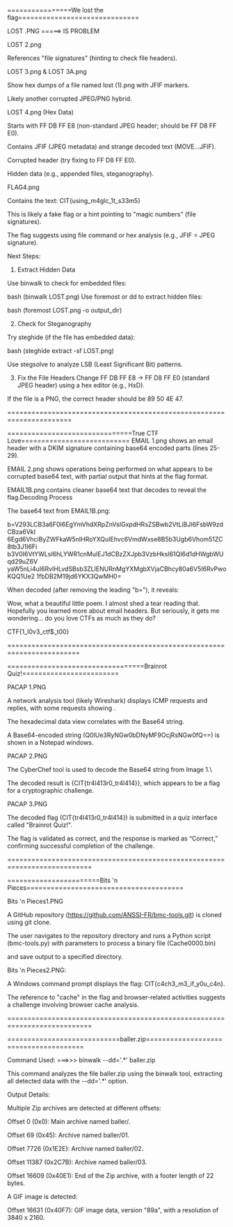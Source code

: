 ================We lost the flag==============================

LOST .PNG  =====> IS PROBLEM

LOST 2.png

References "file signatures" (hinting to check file headers).

LOST 3.png & LOST 3A.png

Show hex dumps of a file named lost (1).png with JFIF markers.

Likely another corrupted JPEG/PNG hybrid.

LOST 4.png (Hex Data)

Starts with FF DB FF E8 (non-standard JPEG header; should be FF D8 FF E0).

Contains JFIF (JPEG metadata) and strange decoded text (MOVE...JFIF).

Corrupted header (try fixing to FF D8 FF E0).

Hidden data (e.g., appended files, steganography).

FLAG4.png

Contains the text: CIT{using_m4glc_1t_s33m5}

This is likely a fake flag or a hint pointing to "magic numbers" (file signatures).

The flag suggests using file command or hex analysis (e.g., JFIF = JPEG signature).

Next Steps:

1. Extract Hidden Data
   
Use binwalk to check for embedded files:

bash
(binwalk LOST.png)
Use foremost or dd to extract hidden files:

bash
(foremost LOST.png -o output_dir)

2. Check for Steganography
   
Try steghide (if the file has embedded data):

bash
(steghide extract -sf LOST.png)

Use stegsolve to analyze LSB (Least Significant Bit) patterns.

3. Fix the File Headers
Change FF DB FF E8 → FF D8 FF E0 (standard JPEG header) using a hex editor (e.g., HxD).

If the file is a PNG, the correct header should be 89 50 4E 47.

======================================================================

===============================True CTF Love===========================
EMAIL 1.png shows an email header with a DKIM signature containing base64 encoded parts (lines 25-29).

EMAIL 2.png shows operations being performed on what appears to be corrupted base64 text, with partial output that hints at the flag format.

EMAIL1B.png contains cleaner base64 text that decodes to reveal the flag.Decoding Process

The base64 text from EMAIL1B.png:

b=V293LCB3a6F0I6EgYmVhdXRpZnVsIGxpdHRsZSBwb2VtLiBJI6FsbW9zdCBza6VkI
6Egd6VhciByZWFkaW5nIHRoYXQuIEhvc6VmdWxse8B5b3Ugb6Vhom51ZC8tb3J1I6Fi
b3V0I6VtYWLsI6hLYWR1cnMuIEJ1dCBzZXJpb3VzbHksI61QI6d1dHWgbWUqd29uZ6V
yaW5nLi4uI6RvIHLvdSBsb3ZLIENURnMgYXMgbXVjaCBhcy80a6V5I6RvPwoKQQ1Ue2
1fbDB2M19jd6YKX3QwMH0=

When decoded (after removing the leading "b="), it reveals:

Wow, what a beautiful little poem. I almost shed a tear reading that.
Hopefully you learned more about email headers. But seriously, 
it gets me wondering... do you love CTFs as much as they do?

CTF{1_l0v3_ctf$_t00}

========================================================================

==================================Brainrot Quiz!========================

PACAP 1.PNG

A network analysis tool (likely Wireshark) displays ICMP requests and replies, with some requests showing .

The hexadecimal data view correlates with the Base64 string.

A Base64-encoded string (Q0lUe3RyNGw0bDNyMF9OcjRsNGw0fQ==) is shown in a Notepad windows.

PACAP 2.PNG

The CyberChef tool is used to decode the Base64 string from Image 1.\

The decoded result is {CIT{tr4l413r0_tr4l414}}, which appears to be a flag for a cryptographic challenge.

PACAP 3.PNG

The decoded flag (CIT{tr4l413r0_tr4l414}) is submitted in a quiz interface called "Brainrot Quiz!".

The flag is validated as correct, and the response is marked as “Correct,” confirming successful completion of the challenge.

===========================================================================

=======================Bits 'n Pieces=======================================

Bits 'n Pieces1.PNG

A GitHub repository (https://github.com/ANSSI-FR/bmc-tools.git) is cloned using git clone.

The user navigates to the repository directory and runs a Python script (bmc-tools.py) with parameters to process a binary file (Cache0000.bin)

and save output to a specified directory.

Bits 'n Pieces2.PNG:

A Windows command prompt displays the flag: CIT{c4ch3_m3_if_y0u_c4n}.

The reference to "cache" in the flag and browser-related activities suggests a challenge involving browser cache analysis.

===========================================================================

============================baller.zip======================================

Command Used: ===>>>  binwalk --dd='.*' baller.zip

This command analyzes the file baller.zip using the binwalk tool, extracting all detected data with the --dd='.*' option.

Output Details:

Multiple Zip archives are detected at different offsets:

Offset 0 (0x0): Main archive named baller/.

Offset 69 (0x45): Archive named baller/01.

Offset 7726 (0x1E2E): Archive named baller/02.

Offset 11387 (0x2C7B): Archive named baller/03.

Offset 16609 (0x40E1): End of the Zip archive, with a footer length of 22 bytes.

A GIF image is detected:

Offset 16631 (0x40F7): GIF image data, version "89a", with a resolution of 3840 x 2160.
